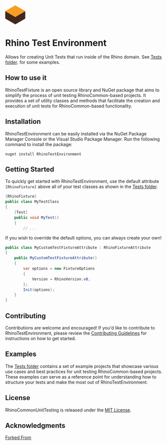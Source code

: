 ![Logo](art/Logo.png)
# Rhino Test Environment

Allows for creating Unit Tests that run inside of the Rhino domain. See [Tests folder](tests/). for some examples.

## How to use it

RhinoTestFixture is an open source library and NuGet package that aims to simplify the process of unit testing RhinoCommon-based projects. It provides a set of utility classes and methods that facilitate the creation and execution of unit tests for RhinoCommon-based functionality.

## Installation

RhinoTestEnvironment can be easily installed via the NuGet Package Manager Console or the Visual Studio Package Manager. Run the following command to install the package:

```pwsh
nuget install RhinoTestEnvironment
```

## Getting Started

To quickly get started with RhinoTestEnvironment, use the default attribute `[RhinoFixture]` above all of your test classes as shown in the [Tests folder](tests/).
``` c#
[RhinoFixture]
public class MyTestClass
{
    [Test]
    public void MyTest()
    {
        // ...
```


If you wish to override the default options, you can always create your own!
``` c#
public class MyCustomTestFixtureAttribute : RhinoFixtureAttribute
{
	public MyCustomTestFixtureAttribute()
	{
		var options = new FixtureOptions
		{
			Version = RhinoVersion.v8,
		};
		Init(options);
	}
}
```

## Contributing
Contributions are welcome and encouraged! If you'd like to contribute to RhinoTestEnvironment, please review the [Contributing Guidelines](docs/CONTRIBUTING.md) for instructions on how to get started.

## Examples

The [Tests folder](tests/) contains a set of example projects that showcase various use cases and best practices for unit testing RhinoCommon-based projects. These examples can serve as a reference point for understanding how to structure your tests and make the most out of RhinoTestEnvironment.

## License

RhinoCommonUnitTesting is released under the [MIT License](LICENSE.md).

## Acknowledgments

[Forked From](https://github.com/tmakin/RhinoCommonUnitTesting)
